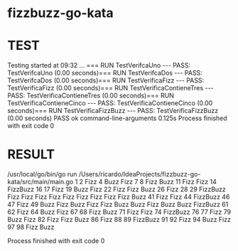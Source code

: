 fizzbuzz-go-kata
================

TEST
=====
Testing started at 09:32 ...
=== RUN TestVerifcaUno
--- PASS: TestVerifcaUno (0.00 seconds)=== RUN TestVerifcaDos
--- PASS: TestVerifcaDos (0.00 seconds)=== RUN TestVerificaFizz
--- PASS: TestVerificaFizz (0.00 seconds)=== RUN TestVerificaContieneTres
--- PASS: TestVerificaContieneTres (0.00 seconds)=== RUN TestVerificaContieneCinco
--- PASS: TestVerificaContieneCinco (0.00 seconds)=== RUN TestVerificaFizzBuzz
--- PASS: TestVerificaFizzBuzz (0.00 seconds)
PASS
ok  	command-line-arguments	0.125s
Process finished with exit code 0


RESULT
======
/usr/local/go/bin/go run /Users/ricardo/IdeaProjects/fizzbuzz-go-kata/src/main/main.go
1
2
Fizz
4
Buzz
Fizz
7
8
Fizz
Buzz
11
Fizz
Fizz
14
FizzBuzz
16
17
Fizz
19
Buzz
Fizz
22
Fizz
Fizz
Buzz
26
Fizz
28
29
FizzBuzz
Fizz
Fizz
Fizz
Fizz
Fizz
Fizz
Fizz
Fizz
Fizz
Buzz
41
Fizz
Fizz
44
FizzBuzz
46
47
Fizz
49
Buzz
Fizz
Buzz
Fizz
Fizz
Buzz
Buzz
Fizz
Buzz
Buzz
FizzBuzz
61
62
Fizz
64
Buzz
Fizz
67
68
Fizz
Buzz
71
Fizz
Fizz
74
FizzBuzz
76
77
Fizz
79
Buzz
Fizz
82
Fizz
Fizz
Buzz
86
Fizz
88
89
FizzBuzz
91
92
Fizz
94
Buzz
Fizz
97
98
Fizz
Buzz

Process finished with exit code 0
